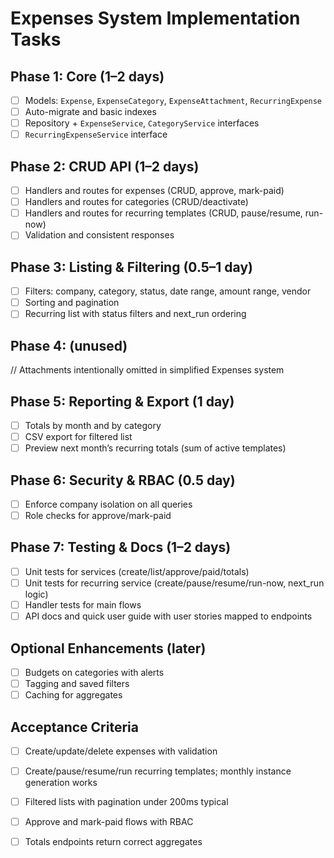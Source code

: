 # Expenses System Implementation Tasks

## Phase 1: Core (1–2 days)
- [ ] Models: `Expense`, `ExpenseCategory`, `ExpenseAttachment`, `RecurringExpense`
- [ ] Auto-migrate and basic indexes
- [ ] Repository + `ExpenseService`, `CategoryService` interfaces
 - [ ] `RecurringExpenseService` interface

## Phase 2: CRUD API (1–2 days)
- [ ] Handlers and routes for expenses (CRUD, approve, mark-paid)
- [ ] Handlers and routes for categories (CRUD/deactivate)
- [ ] Handlers and routes for recurring templates (CRUD, pause/resume, run-now)
- [ ] Validation and consistent responses

## Phase 3: Listing & Filtering (0.5–1 day)
- [ ] Filters: company, category, status, date range, amount range, vendor
- [ ] Sorting and pagination
- [ ] Recurring list with status filters and next_run ordering

## Phase 4: (unused)
// Attachments intentionally omitted in simplified Expenses system

## Phase 5: Reporting & Export (1 day)
- [ ] Totals by month and by category
- [ ] CSV export for filtered list
- [ ] Preview next month’s recurring totals (sum of active templates)

## Phase 6: Security & RBAC (0.5 day)
- [ ] Enforce company isolation on all queries
- [ ] Role checks for approve/mark-paid

## Phase 7: Testing & Docs (1–2 days)
- [ ] Unit tests for services (create/list/approve/paid/totals)
- [ ] Unit tests for recurring service (create/pause/resume/run-now, next_run logic)
- [ ] Handler tests for main flows
- [ ] API docs and quick user guide with user stories mapped to endpoints

## Optional Enhancements (later)
- [ ] Budgets on categories with alerts
- [ ] Tagging and saved filters
- [ ] Caching for aggregates

## Acceptance Criteria
- [ ] Create/update/delete expenses with validation
- [ ] Create/pause/resume/run recurring templates; monthly instance generation works
- [ ] Filtered lists with pagination under 200ms typical
- [ ] Approve and mark-paid flows with RBAC
- [ ] Totals endpoints return correct aggregates


